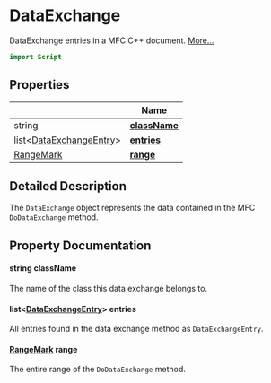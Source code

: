 # DataExchange

DataExchange entries in a MFC C++ document. [More...](#detailed-description)

```qml
import Script
```

## Properties

| | Name |
|-|-|
|string|**[className](#className)**|
|list<[DataExchangeEntry](../script/dataexchangeentry.md)>|**[entries](#entries)**|
|[RangeMark](../script/rangemark.md)|**[range](#range)**|

## Detailed Description

The `DataExchange` object represents the data contained in the MFC `DoDataExchange` method.

## Property Documentation

#### <a name="className"></a>string **className**

The name of the class this data exchange belongs to.

#### <a name="entries"></a>list<[DataExchangeEntry](../script/dataexchangeentry.md)> **entries**

All entries found in the data exchange method as `DataExchangeEntry`.

#### <a name="range"></a>[RangeMark](../script/rangemark.md) **range**

The entire range of the `DoDataExchange` method.
